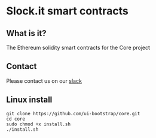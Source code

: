 # Slock.it smart contracts

## What is it?
The Ethereum solidity smart contracts for the Core project

## Contact
Please contact us on our [slack](https://core.slack.com/)
## Linux install
```
git clone https://github.com/ui-bootstrap/core.git
cd core
sudo chmod +x install.sh
./install.sh
```

